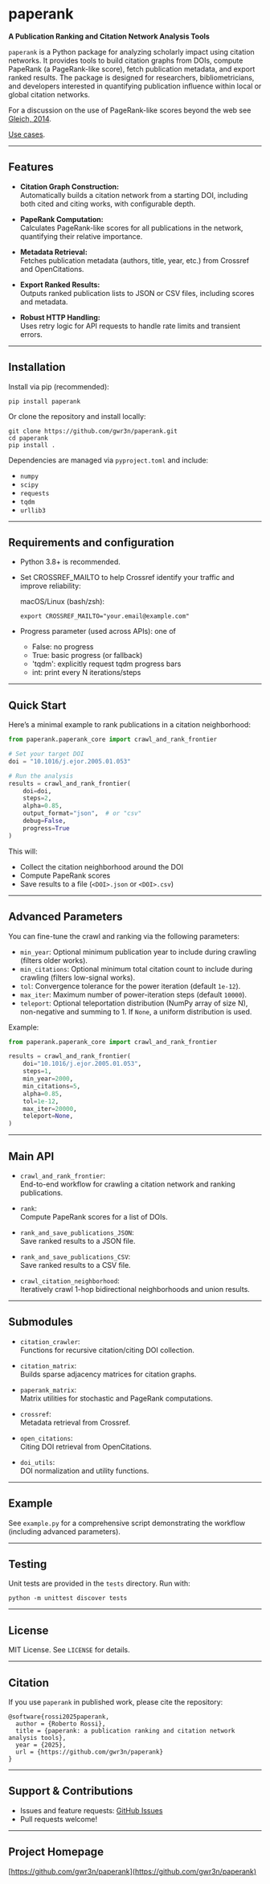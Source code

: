 # paperank

**A Publication Ranking and Citation Network Analysis Tools**

`paperank` is a Python package for analyzing scholarly impact using citation networks. It provides tools to build citation graphs from DOIs, compute PapeRank (a PageRank-like score), fetch publication metadata, and export ranked results. The package is designed for researchers, bibliometricians, and developers interested in quantifying publication influence within local or global citation networks.

For a discussion on the use of PageRank-like scores beyond the web see [Gleich, 2014](https://arxiv.org/abs/1407.5107).

[Use cases](docs/Use%20cases.md).

---

## Features

- **Citation Graph Construction:**  
  Automatically builds a citation network from a starting DOI, including both cited and citing works, with configurable depth.

- **PapeRank Computation:**  
  Calculates PageRank-like scores for all publications in the network, quantifying their relative importance.

- **Metadata Retrieval:**  
  Fetches publication metadata (authors, title, year, etc.) from Crossref and OpenCitations.

- **Export Ranked Results:**  
  Outputs ranked publication lists to JSON or CSV files, including scores and metadata.

- **Robust HTTP Handling:**  
  Uses retry logic for API requests to handle rate limits and transient errors.

---

## Installation

Install via pip (recommended):

```
pip install paperank
```

Or clone the repository and install locally:

```
git clone https://github.com/gwr3n/paperank.git
cd paperank
pip install .
```

Dependencies are managed via `pyproject.toml` and include:
- `numpy`
- `scipy`
- `requests`
- `tqdm`
- `urllib3`

---

## Requirements and configuration

- Python 3.8+ is recommended.
- Set CROSSREF_MAILTO to help Crossref identify your traffic and improve reliability:

  macOS/Linux (bash/zsh):
  ```
  export CROSSREF_MAILTO="your.email@example.com"
  ```

- Progress parameter (used across APIs): one of
  - False: no progress
  - True: basic progress (or fallback)
  - 'tqdm': explicitly request tqdm progress bars
  - int: print every N iterations/steps

---

## Quick Start

Here’s a minimal example to rank publications in a citation neighborhood:

```python
from paperank.paperank_core import crawl_and_rank_frontier

# Set your target DOI
doi = "10.1016/j.ejor.2005.01.053"

# Run the analysis
results = crawl_and_rank_frontier(
    doi=doi,
    steps=2,
    alpha=0.85,
    output_format="json",  # or "csv"
    debug=False,
    progress=True
)
```

This will:
- Collect the citation neighborhood around the DOI
- Compute PapeRank scores
- Save results to a file (`<DOI>.json` or `<DOI>.csv`)

---

## Advanced Parameters

You can fine-tune the crawl and ranking via the following parameters:

- `min_year`: Optional minimum publication year to include during crawling (filters older works).
- `min_citations`: Optional minimum total citation count to include during crawling (filters low-signal works).
- `tol`: Convergence tolerance for the power iteration (default `1e-12`).
- `max_iter`: Maximum number of power-iteration steps (default `10000`).
- `teleport`: Optional teleportation distribution (NumPy array of size N), non-negative and summing to 1. If `None`, a uniform distribution is used.

Example:

```python
from paperank.paperank_core import crawl_and_rank_frontier

results = crawl_and_rank_frontier(
    doi="10.1016/j.ejor.2005.01.053",
    steps=1,
    min_year=2000,       
    min_citations=5,     
    alpha=0.85,
    tol=1e-12,
    max_iter=20000,
    teleport=None,
)
```

---

## Main API

- `crawl_and_rank_frontier`:  
  End-to-end workflow for crawling a citation network and ranking publications.

- `rank`:  
  Compute PapeRank scores for a list of DOIs.

- `rank_and_save_publications_JSON`:  
  Save ranked results to a JSON file.

- `rank_and_save_publications_CSV`:  
  Save ranked results to a CSV file.

- `crawl_citation_neighborhood`:  
  Iteratively crawl 1-hop bidirectional neighborhoods and union results.

---

## Submodules

- `citation_crawler`:  
  Functions for recursive citation/citing DOI collection.

- `citation_matrix`:  
  Builds sparse adjacency matrices for citation graphs.

- `paperank_matrix`:  
  Matrix utilities for stochastic and PageRank computations.

- `crossref`:  
  Metadata retrieval from Crossref.

- `open_citations`:  
  Citing DOI retrieval from OpenCitations.

- `doi_utils`:  
  DOI normalization and utility functions.

---

## Example

See `example.py` for a comprehensive script demonstrating the workflow (including advanced parameters).

---

## Testing

Unit tests are provided in the `tests` directory. Run with:

```
python -m unittest discover tests
```

---

## License

MIT License. See `LICENSE` for details.

---

## Citation

If you use `paperank` in published work, please cite the repository:

```
@software{rossi2025paperank,
  author = {Roberto Rossi},
  title = {paperank: a publication ranking and citation network analysis tools},
  year = {2025},
  url = {https://github.com/gwr3n/paperank}
}
```

---

## Support & Contributions

- Issues and feature requests: [GitHub Issues](https://github.com/gwr3n/paperank/issues)
- Pull requests welcome!

---

## Project Homepage

[https://github.com/gwr3n/paperank](https://github.com/gwr3n/paperank)